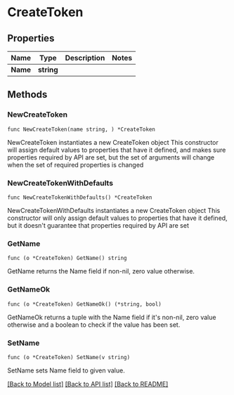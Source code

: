 # CreateToken

## Properties

Name | Type | Description | Notes
------------ | ------------- | ------------- | -------------
**Name** | **string** |  | 

## Methods

### NewCreateToken

`func NewCreateToken(name string, ) *CreateToken`

NewCreateToken instantiates a new CreateToken object
This constructor will assign default values to properties that have it defined,
and makes sure properties required by API are set, but the set of arguments
will change when the set of required properties is changed

### NewCreateTokenWithDefaults

`func NewCreateTokenWithDefaults() *CreateToken`

NewCreateTokenWithDefaults instantiates a new CreateToken object
This constructor will only assign default values to properties that have it defined,
but it doesn't guarantee that properties required by API are set

### GetName

`func (o *CreateToken) GetName() string`

GetName returns the Name field if non-nil, zero value otherwise.

### GetNameOk

`func (o *CreateToken) GetNameOk() (*string, bool)`

GetNameOk returns a tuple with the Name field if it's non-nil, zero value otherwise
and a boolean to check if the value has been set.

### SetName

`func (o *CreateToken) SetName(v string)`

SetName sets Name field to given value.



[[Back to Model list]](../README.md#documentation-for-models) [[Back to API list]](../README.md#documentation-for-api-endpoints) [[Back to README]](../README.md)


